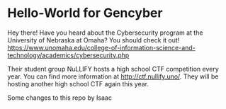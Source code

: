 # Hello-World for Gencyber

Hey there! Have you heard about the Cybersecurity program at the University of Nebraska at Omaha? You should check it out! https://www.unomaha.edu/college-of-information-science-and-technology/academics/cybersecurity.php

Their student group NuLLIFY hosts a high school CTF competition every year.
You can find more information at http://ctf.nullify.uno/. They will be hosting another high school CTF again this year.

Some changes to this repo by Isaac
